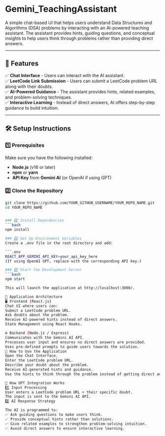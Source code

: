# Gemini_TeachingAssistant

A simple chat-based UI that helps users understand Data Structures and Algorithms (DSA) problems by interacting with an AI-powered teaching assistant. The assistant provides hints, guiding questions, and conceptual insights to help users think through problems rather than providing direct answers.

---

## 🚀 Features

✅ **Chat Interface** - Users can interact with the AI assistant.  
✅ **LeetCode Link Submission** - Users can submit a LeetCode problem URL along with their doubts.  
✅ **AI-Powered Guidance** - The assistant provides hints, related examples, and problem-solving techniques.  
✅ **Interactive Learning** - Instead of direct answers, AI offers step-by-step guidance to build intuition.  

---

## 🛠️ Setup Instructions

### 1️⃣ Prerequisites  
Make sure you have the following installed:  

- **Node.js** (v16 or later)  
- **npm** or **yarn**  
- **API Key** from **Gemini AI** (or OpenAI if using GPT)  

### 2️⃣ Clone the Repository  
```bash
git clone https://github.com/YOUR_GITHUB_USERNAME/YOUR_REPO_NAME.git
cd YOUR_REPO_NAME


### 3️⃣ Install Dependencies
```bash
npm install

### 4️⃣ Set Up Environment Variables
Create a .env file in the root directory and add:

```.env
REACT_APP_GEMINI_API_KEY=your_api_key_here
(If using OpenAI GPT, replace with the corresponding API key.)

### 5️⃣ Start the Development Server
```bash
npm start

This will launch the application at http://localhost:3000/.

📌 Application Architecture
🖥️ Frontend (React.js)
Chat UI where users can:
Submit a LeetCode problem URL.
Ask doubts about the problem.
Receive AI-powered hints instead of direct answers.
State Management using React Hooks.

⚙️ Backend (Node.js / Express)
Communicates with the Gemini AI API.
Processes user input and ensures no direct answers are provided.
Uses pre-defined prompts to guide users towards the solution.
📖 How to Use the Application
Open the Chat Interface.
Enter the LeetCode problem URL.
Describe your doubt about the problem.
Receive AI-generated hints and guidance.
Use the hints to think through the problem instead of getting direct answers.

🤖 How GPT Integration Works
1️⃣ Input Processing
User enters a LeetCode problem URL + their specific doubt.
The input is sent to the Gemini AI API.
2️⃣ AI Response Strategy

The AI is programmed to: 
✅ Ask guiding questions to make users think.
✅ Provide conceptual hints rather than solutions.
✅ Give related examples to strengthen problem-solving intuition.
✅ Avoid direct answers to ensure interactive learning.

